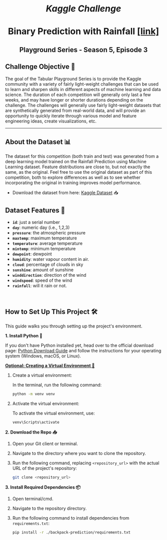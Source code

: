 # <center><i>Kaggle Challenge</i></center>

# <center> Binary Prediction with Rainfall [[link]](https://www.kaggle.com/competitions/playground-series-s5e3) <center>

## <center>Playground Series - Season 5, Episode 3 <center>

## Challenge Objective 🎯

The goal of the Tabular Playground Series is to provide the Kaggle community with a variety of fairly light-weight challenges that can be used to learn and sharpen skills in different aspects of machine learning and data science. The duration of each competition will generally only last a few weeks, and may have longer or shorter durations depending on the challenge. The challenges will generally use fairly light-weight datasets that are synthetically generated from real-world data, and will provide an opportunity to quickly iterate through various model and feature engineering ideas, create visualizations, etc.

---

## About the Dataset 📊

The dataset for this competition (both train and test) was generated from a deep learning model trained on the Rainfall Prediction using Machine Learning dataset. Feature distributions are close to, but not exactly the same, as the original. Feel free to use the original dataset as part of this competition, both to explore differences as well as to see whether incorporating the original in training improves model performance.

- Download the dataset from here: [Kaggle Dataset](https://www.kaggle.com/competitions/playground-series-s5e3/data) 📥

## Dataset Features 📝

- **`id`**: just a serial number
- **`day`**: numeric day (i.e., 1,2,3)
- **`pressure`**: the atmospheric pressure
- **`maxtemp`**: maximum temperature
- **`temperature`**: average temperature
- **`mintemp`**: minimum temperature
- **`dewpoint`**: dewpoint 
- **`humidity`**: water vapour content in air.
- **`cloud`**: percentage of clouds in sky
- **`sunshine`**: amount of sunshine
- **`winddirection`**: direction of the wind
- **`windspeed`**: speed of the wind
- **`rainfall`**: will it rain or not.

<br>

## How to Set Up This Project 🛠️

This guide walks you through setting up the project's environment.

**1. Install Python 🐍**

If you don't have Python installed yet, head over to the official download page: [Python Download Guide](https://wiki.python.org/moin/BeginnersGuide/Download) and follow the instructions for your operating system (Windows, macOS, or Linux).

**<u>Optional: Creating a Virtual Environment 🌱</u>**

1. Create a virtual environment:

   In the terminal, run the following command:

   ```bash
   python -m venv venv
   ```

2. Activate the virtual environment:

   To activate the virtual environment, use:

   ```bash
   venv\Scripts\activate
   ```

**2. Download the Repo 📥**

1. Open your Git client or terminal.
2. Navigate to the directory where you want to clone the repository.
3. Run the following command, replacing `<repository_url>` with the actual URL of the project's repository:

   ```bash
   git clone <repository_url>
   ```

**3. Install Required Dependencies 📦**

1. Open terminal/cmd.
2. Navigate to the repository directory.
3. Run the following command to install dependencies from `requirements.txt`:

   ```bash
   pip install -r ./backpack-prediction/requirements.txt
   ```